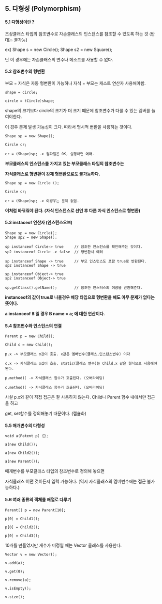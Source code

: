 ## 5. 다형성 (Polymorphism)

#### 5.1 다형성이란 ?

조상클래스 타입의 참조변수로 자손클래스의 인스턴스를 참조할 수 있도록 하는 것 (반대는 불가능)

ex) Shape s = new Circle();  Shape s2 = new Square();

단 이 경우에는 자손클래스의 변수나 메소드를 사용할 수 없다.





#### 5.2 참조변수의 형변환

부모 = 자식은 자동 형변환이 가능하나 자식 = 부모는 캐스트 연산자 사용해야함.

```
shape = circle; 

circle = (Circle)shape;
```

shape의 크기보다 circle의 크기가 더 크기 떄문에 참조변수가 다룰 수 있는 멤버를 늘여야한다. 

이 경우 문제 발생 가능성이 크다. 따라서 명시적 변환을 사용하는 것이다.



```
Shape sp = new Shape();

Circle cr;

cr = (Shape)sp; -> 컴파일은 OK, 실행하면 에러.
```

**부모클래스의 인스턴스를 가지고 있는 부모클래스 타입의 참조변수는** 

**자식클래스로 형변환이 강제 형변환으로도 불가능하다.**

```
Shape sp = new Circle ();

Circle cr;

cr = (Shape)sp; -> 이경우는 문제 없음.
```

**이처럼 바꿔줘야 된다. (자식 인스턴스로 선언 후 다른 자식 인스턴스로 형변환)**





#### 5.3 instaceof 연산자 (인스턴스오브)

```
Shape sp = new Circle();	
Shape sp2 = new Shape();

sp instanceof Circle-> true		// 참조한 인스턴스를 확인해주는 것이다.
sp2 instanceof Circle -> false	// 형변환시 에러

sp instanceof Shape -> true		// 부모 인스턴스도 포함 true로 반환된다.
sp2 instanceof Shape -> true

sp instanceof Object-> true
sp2 instanceof Object-> true	

sp.getClass().getName(); 		// 참조한 인스터스의 이름을 반환해준다.
```

**instanceof의 값이 true로 나올경우 해당 타입으로 형변환을 해도 아무 문제가 없다는 뜻이다.**

**a instanceof B 일 경우 B name = a; 에 대한 연산이다.**





#### 5.4 참조변수와 인스턴스의 연결

```
Parent p = new Child();

Child c = new Child();

p.x -> 부모클래스 x값이 호출. x값은 멤버변수(클래스,인스턴스변수) 이다

c.x -> 자식클래스 x값이 호출. static(클래스 변수)는 Child.x 같은 형식으로 사용해야된다.

p.method() -> 자식클래스 함수가 호출된다. (오버라이딩)

c.method() -> 자식클래스 함수가 호출된다. (오버라이딩)
```

사실 p.x와 같이 직접 접근은 잘 사용하지 않는다. Child나 Parent 함수 내에서만 접근을 하고 

get, set함수를 정의해놓기 때문이다. (캡슐화)



#### 5.5 매개변수의 다형성

```
void a(Patent p) {};

a(new Child());

a(new Child2());

a(new Parent());
```

매개변수를 부모클래스 타입의 참조변수로 정의해 놓으면

자식클래스 어떤 것이든지 입력 가능하다. (역시 자식클래스의 멤버변수에는 접근 불가능하다.) 





#### 5.6 여러 종류의 객체를 배열로 다루기

```
Parent[] p = new Parent[10];

p[0] = Child1();

p[0] = Child2();

p[0] = Child3();
```

10개를 만들었지만 개수가 미정일 때는 Vector 클래스를 사용한다.



```
Vector v = new Vector();

v.add(a);

v.get(0);

v.remove(a);

v.isEmpty();

v.size();
```

